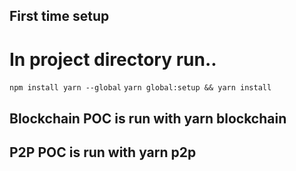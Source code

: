 ## First time setup

# In project directory run.. 
`npm install yarn --global`
`yarn global:setup && yarn install`

## Blockchain POC is run with yarn blockchain

## P2P POC is run with yarn p2p
